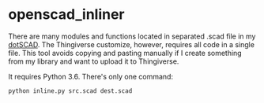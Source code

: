 # openscad_inliner

There are many modules and functions located in separated .scad file in my [dotSCAD](https://github.com/JustinSDK/dotSCAD). The Thingiverse customize, however, requires all code in a single file. This tool avoids copying and pasting manually if I create something from my library and want to upload it to Thingiverse.

It requires Python 3.6. There's only one command:

    python inline.py src.scad dest.scad